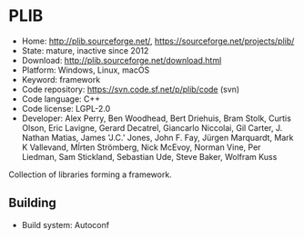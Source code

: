# PLIB

- Home: http://plib.sourceforge.net/, https://sourceforge.net/projects/plib/
- State: mature, inactive since 2012
- Download: http://plib.sourceforge.net/download.html
- Platform: Windows, Linux, macOS
- Keyword: framework
- Code repository: https://svn.code.sf.net/p/plib/code (svn)
- Code language: C++
- Code license: LGPL-2.0
- Developer: Alex Perry, Ben Woodhead, Bert Driehuis, Bram Stolk, Curtis Olson, Eric Lavigne, Gerard Decatrel, Giancarlo Niccolai, Gil Carter, J. Nathan Matias, James 'J.C.' Jones, John F. Fay, Jürgen Marquardt, Mark K Vallevand, Mĺrten Strömberg, Nick McEvoy, Norman Vine, Per Liedman, Sam Stickland, Sebastian Ude, Steve Baker, Wolfram Kuss

Collection of libraries forming a framework.

## Building

- Build system: Autoconf
